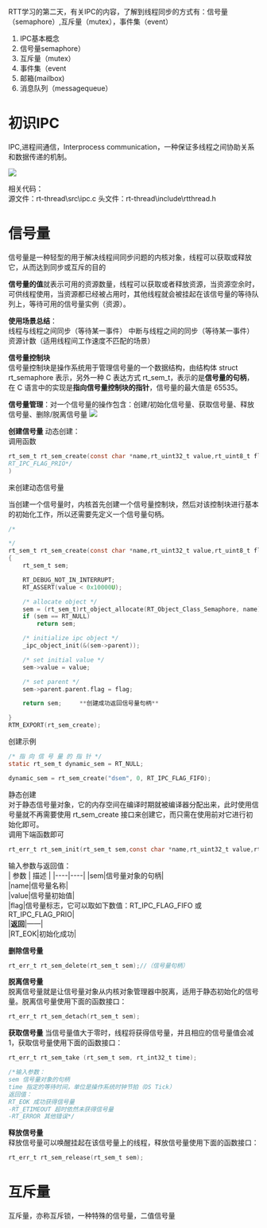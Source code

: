 RTT学习的第二天，有关IPC的内容，了解到线程同步的方式有：信号量（semaphore）,互斥量（mutex），事件集（event）  

1. IPC基本概念
2. 信号量semaphore）
3. 互斥量（mutex）
4. 事件集（event
5. 邮箱(mailbox)
6. 消息队列（messagequeue）




# 初识IPC  
IPC,进程间通信，Interprocess communication，一种保证多线程之间协助关系和数据传递的机制。

![](2022-07-20-17-13-19.png)

相关代码：  
源文件：rt-thread\src\ipc.c
头文件：rt-thread\include\rtthread.h


# 信号量
信号量是一种轻型的用于解决线程间同步问题的内核对象，线程可以获取或释放它，从而达到同步或互斥的目的

**信号量的值**就表示可用的资源数量，线程可以获取或者释放资源，当资源空余时，可供线程使用，当资源都已经被占用时，其他线程就会被挂起在该信号量的等待队列上，等待可用的信号量实例（资源）。  

**使用场景总结**：  
线程与线程之间同步（等待某一事件）
中断与线程之间的同步（等待某一事件）
资源计数（适用线程间工作速度不匹配的场景）

**信号量控制块**  
信号量控制块是操作系统用于管理信号量的一个数据结构，由结构体 struct
rt_semaphore 表示，另外一种 C 表达方式 rt_sem_t，表示的是**信号量的句柄**，在 C 语言中的实现是**指向信号量控制块的指针**，信号量的最大值是 65535。  

**信号量管理**：对一个信号量的操作包含：创建/初始化信号量、获取信号量、释放信号量、删除/脱离信号量
![](2022-07-20-17-52-21.png)


**创建信号量**
动态创建：  
调用函数  
```c
rt_sem_t rt_sem_create(const char *name,rt_uint32_t value,rt_uint8_t flag)   /*(信号量名称,信号量初始值,信号量标志可以取RT_IPC_FLAG_FIFO 或
RT_IPC_FLAG_PRIO*/
)
```
来创建动态信号量

当创建一个信号量时，内核首先创建一个信号量控制块，然后对该控制块进行基本的初始化工作，所以还需要先定义一个信号量句柄。
```c
/*

*/
rt_sem_t rt_sem_create(const char *name,rt_uint32_t value,rt_uint8_t flag)     
{
    rt_sem_t sem;

    RT_DEBUG_NOT_IN_INTERRUPT;
    RT_ASSERT(value < 0x10000U);

    /* allocate object */
    sem = (rt_sem_t)rt_object_allocate(RT_Object_Class_Semaphore, name);
    if (sem == RT_NULL)
        return sem;

    /* initialize ipc object */
    _ipc_object_init(&(sem->parent));

    /* set initial value */
    sem->value = value;

    /* set parent */
    sem->parent.parent.flag = flag;

    return sem;     **创建成功返回信号量句柄**

}
RTM_EXPORT(rt_sem_create);
```

创建示例
```c
/* 指 向 信 号 量 的 指 针 */
static rt_sem_t dynamic_sem = RT_NULL;

dynamic_sem = rt_sem_create("dsem", 0, RT_IPC_FLAG_FIFO);
```


静态创建  
对于静态信号量对象，它的内存空间在编译时期就被编译器分配出来，此时使用信号量就不再需要使用 rt_sem_create 接口来创建它，而只需在使用前对它进行初始化即可。  
调用下端函数即可  
```c
rt_err_t rt_sem_init(rt_sem_t sem,const char *name,rt_uint32_t value,rt_uint8_t flag)
```
输入参数与返回值：  
 | 参数 | 描述 |
 |----|----|
 |sem|信号量对象的句柄|  
 |name|信号量名称|   
 |value|信号量初始值|  
 |flag|信号量标志，它可以取如下数值：RT_IPC_FLAG_FIFO 或 RT_IPC_FLAG_PRIO|  
 |**返回**|——|  
 |RT_EOK|初始化成功|


**删除信号量**  
```c
rt_err_t rt_sem_delete(rt_sem_t sem);//（信号量句柄）
```

**脱离信号量**  
脱离信号量就是让信号量对象从内核对象管理器中脱离，适用于静态初始化的信号量。脱离信号量使用下面的函数接口：  
```c
rt_err_t rt_sem_detach(rt_sem_t sem);
```

**获取信号量**
当信号量值大于零时，线程将获得信号量，并且相应的信号量值会减 1，获取信号量使用下面的函数接口：  
```c
rt_err_t rt_sem_take (rt_sem_t sem, rt_int32_t time);

/*输入参数：
sem 信号量对象的句柄  
time 指定的等待时间，单位是操作系统时钟节拍（OS Tick）  
返回值：
RT_EOK 成功获得信号量
-RT_ETIMEOUT 超时依然未获得信号量
-RT_ERROR 其他错误*/
```


**释放信号量**  
释放信号量可以唤醒挂起在该信号量上的线程，释放信号量使用下面的函数接口：  
```c
rt_err_t rt_sem_release(rt_sem_t sem);
```
# 互斥量  
互斥量，亦称互斥锁，一种特殊的信号量，二值信号量